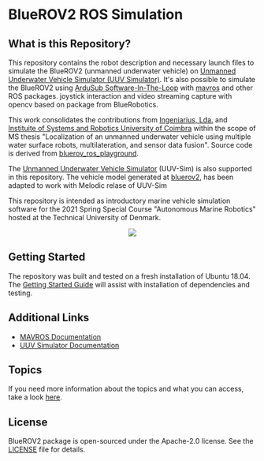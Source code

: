 # BlueROV2 ROS Simulation

## What is this Repository? ##

This repository contains the robot description and necessary launch files to simulate the BlueROV2 (unmanned underwater vehicle) on [Unmanned Underwater Vehicle Simulator (UUV Simulator)](https://github.com/uuvsimulator/uuv_simulator). It's also possible to simulate the BlueROV2 using [ArduSub Software-In-The-Loop](https://ardupilot.org/dev/docs/sitl-simulator-software-in-the-loop.html) with [mavros](http://wiki.ros.org/mavros) and other ROS packages. joystick interaction and video streaming capture with opencv based on  package from BlueRobotics.

This work consolidates the contributions from [Ingeniarius, Lda.](http://ingeniarius.pt/) and [Instituite of Systems and Robotics University of Coimbra](https://www.isr.uc.pt/) within the scope of MS thesis "Localization of an unmanned underwater vehicle using multiple water surface robots, multilateration, and sensor data fusion". Source code is derived from [bluerov_ros_playground](https://github.com/patrickelectric/bluerov_ros_playground).

The [Unmanned Underwater Vehicle Simulator](https://uuvsimulator.github.io/) (UUV-Sim) is also supported in this repository. The vehicle model generated at [bluerov2](https://github.com/fredvaz/bluerov2), has been adapted to work with Melodic relase of UUV-Sim

This repository is intended as introductory marine vehicle simulation software for the 2021 Spring Special Course "Autonomous Marine Robotics" hosted at the Technical University of Denmark.

<p align="center">
  <img src="doc/imgs/bluerov2_uuv_simulator.png">
</p>


## Getting Started ## 

The repository was built and tested on a fresh installation of Ubuntu 18.04. The [Getting Started Guide](GETTING_STARTED.md) will assist with installation of dependencies and testing.

## Additional Links ##

- [MAVROS Documentation](https://github.com/mavlink/mavros/blob/master/mavros/README.md)
- [UUV Simulator Documentation](https://uuvsimulator.github.io/packages/uuv_simulator/intro/)


## Topics

If you need more information about the topics and what you can access, take a look [here](doc/topics_and_data.md).


## License

BlueROV2 package is open-sourced under the Apache-2.0 license. See the
[LICENSE](LICENSE) file for details.
